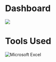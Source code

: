 # Dashboard
<div>
<img align="centre"  src="https://i.postimg.cc/tgfSWPTf/image.png">
</div>

# Tools Used

![Microsoft Excel](https://img.shields.io/badge/Microsoft_Excel-217346?style=for-the-badge&logo=microsoft-excel&logoColor=white)
